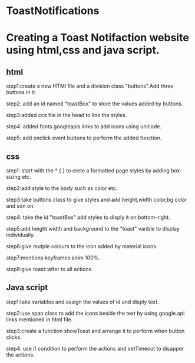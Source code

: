 # ToastNotifications
# Creating a Toast Notifaction website using html,css and java script.

## html
step1:create a new HTMl file and a division class  "buttons".Add three buttons in it.

step2: add an id named "toastBox" to store the values added by buttons.

step3:added ccs file in the head to link the styles.

step4: added fonts.googleapis links to add icons using unicode.

step5: add onclick event buttons to perform the added function.

## css

step1: start with the * { } to crete a formatted page styles by adding box-sizing etc.

step2:add style to the body such as color etc.

step3:take buttons class to give styles and add height,width color,bg color and son on.

step4: take the id "toastBox" add styles to disply it on bottom-right.

step5:add height width and background to the "toast" varible to display individually.

step6:give mutple colours to the icon added by material icons.

step7:mentions keyframes anim 100%.

step8:give toast::after to all actions.

## Java script

step1:take variables and assign the values of id and disply text.

step2:use span class to add the icons beside the text by using google.api links mentioned in html file.

step3:create a function showToast and arrange it to perform when button clicks.

step4: use if condition to perform the actions and setTimeout to disapper the actions.
